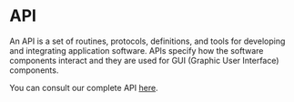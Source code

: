 # API

An API is a set of routines, protocols, definitions, and tools for developing and integrating application software. APIs specify how the software components interact and they are used for GUI (Graphic User Interface) components.

You can consult our complete API [here](https://api.transparentcdn.com/docs).
